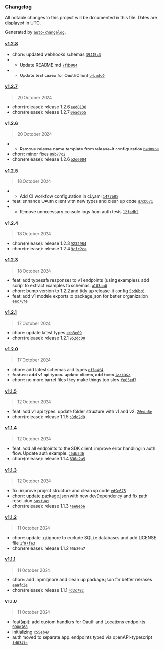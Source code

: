 ### Changelog

All notable changes to this project will be documented in this file. Dates are displayed in UTC.

Generated by [`auto-changelog`](https://github.com/CookPete/auto-changelog).

#### [v1.2.8](https://github.com/gnosticdev/highlevel-api-sdk/compare/v1.2.7...v1.2.8)

- chore: updated webhooks schemas [`39415c3`](https://github.com/gnosticdev/highlevel-api-sdk/commit/39415c3f0e67fa389cb019f1a5f9bfbd467e10e8)
- - Update README.md [`7fd5004`](https://github.com/gnosticdev/highlevel-api-sdk/commit/7fd50049d6d416ad20a1aca2b1b7f907e5442e80)
- - Update test cases for OauthClient [`b4cadc6`](https://github.com/gnosticdev/highlevel-api-sdk/commit/b4cadc6204f84a03ec65f6bf037c049e16f52253)

#### [v1.2.7](https://github.com/gnosticdev/highlevel-api-sdk/compare/v1.2.6...v1.2.7)

> 20 October 2024

- chore(release): release 1.2.6 [`eed8138`](https://github.com/gnosticdev/highlevel-api-sdk/commit/eed81381ace990be9dba71bc55ab68641b996418)
- chore(release): release 1.2.7 [`0ead955`](https://github.com/gnosticdev/highlevel-api-sdk/commit/0ead9558ebc6c17533088045235a70b5e9cd15ce)

#### [v1.2.6](https://github.com/gnosticdev/highlevel-api-sdk/compare/v1.2.5...v1.2.6)

> 20 October 2024

- - Remove release name template from release-it configuration [`b9d09b4`](https://github.com/gnosticdev/highlevel-api-sdk/commit/b9d09b46ca3410284535feb75227d6537215000b)
- chore: minor fixes [`89b77c2`](https://github.com/gnosticdev/highlevel-api-sdk/commit/89b77c23ab7d00a5b3582070292cc55914afc1c1)
- chore(release): release 1.2.6 [`b2d6004`](https://github.com/gnosticdev/highlevel-api-sdk/commit/b2d6004d8cd05e6e30fd09379b9099d794349a6b)

#### [v1.2.5](https://github.com/gnosticdev/highlevel-api-sdk/compare/v1.2.4...v1.2.5)

> 18 October 2024

- - Add CI workflow configuration in ci.yaml [`1477b05`](https://github.com/gnosticdev/highlevel-api-sdk/commit/1477b052c94b979f8f8a52494c35bf3ea26923ae)
- feat: enhance OAuth client with new types and clean up code [`d3cb671`](https://github.com/gnosticdev/highlevel-api-sdk/commit/d3cb6717b464a8cfc2053297326517e388a920d4)
- - Remove unnecessary console logs from auth tests [`12fadb2`](https://github.com/gnosticdev/highlevel-api-sdk/commit/12fadb2a7642281ae9707abe365e288ace723afb)

#### [v1.2.4](https://github.com/gnosticdev/highlevel-api-sdk/compare/v1.2.3...v1.2.4)

> 18 October 2024

- chore(release): release 1.2.3 [`9232984`](https://github.com/gnosticdev/highlevel-api-sdk/commit/9232984cc9f7cd6cf0160a348409b23fb1fcf219)
- chore(release): release 1.2.4 [`9cfc2ca`](https://github.com/gnosticdev/highlevel-api-sdk/commit/9cfc2ca859ff8c1edf4edf6f72c7f3c4563211fd)

#### [v1.2.3](https://github.com/gnosticdev/highlevel-api-sdk/compare/v1.2.1...v1.2.3)

> 18 October 2024

- feat: add typesafe responses to v1 endpoints (using examples). add script to extract examples to schemas. [`a183aa0`](https://github.com/gnosticdev/highlevel-api-sdk/commit/a183aa063f2679ba2fb8f802eb8fa2bcad183d54)
- chore: bump version to 1.2.2 and tidy up release-it config [`5bd6bc6`](https://github.com/gnosticdev/highlevel-api-sdk/commit/5bd6bc610c9edce1ea97be8de9bba411d67a854d)
- feat: add v1 module exports to package.json for better organization [`eec70fe`](https://github.com/gnosticdev/highlevel-api-sdk/commit/eec70feab950da5c7f2afc1e22d854c6f6e8b5ad)

#### [v1.2.1](https://github.com/gnosticdev/highlevel-api-sdk/compare/v1.2.0...v1.2.1)

> 17 October 2024

- chore: update latest types [`edb3e09`](https://github.com/gnosticdev/highlevel-api-sdk/commit/edb3e090844f5da5d7494d558306d44dec0858bd)
- chore(release): release 1.2.1 [`952dc00`](https://github.com/gnosticdev/highlevel-api-sdk/commit/952dc00831c91ee2fa43cbc7437be2a8c706c2ef)

#### [v1.2.0](https://github.com/gnosticdev/highlevel-api-sdk/compare/v1.1.5...v1.2.0)

> 17 October 2024

- chore: add latest schemas and types [`ef8a4f4`](https://github.com/gnosticdev/highlevel-api-sdk/commit/ef8a4f4b6de1906176079321522c93bc03bdbd65)
- feature: add v1 api types. update clients, add tests [`7ccc35c`](https://github.com/gnosticdev/highlevel-api-sdk/commit/7ccc35ce8bd7b4439eff12ab23a8075377fe2b28)
- chore: no more barrel files they make things too slow [`fe05ed7`](https://github.com/gnosticdev/highlevel-api-sdk/commit/fe05ed707dfe1f0bd45edae4c1a2a51ff49c00cf)

#### [v1.1.5](https://github.com/gnosticdev/highlevel-api-sdk/compare/v1.1.4...v1.1.5)

> 12 October 2024

- feat: add v1 api types. update folder structure with v1 and v2. [`26eda6e`](https://github.com/gnosticdev/highlevel-api-sdk/commit/26eda6e72a5902c01a23e34b629c5537495cfeab)
- chore(release): release 1.1.5 [`b8dc2d0`](https://github.com/gnosticdev/highlevel-api-sdk/commit/b8dc2d05d05f2903f523ef4512efe519ab800739)

#### [v1.1.4](https://github.com/gnosticdev/highlevel-api-sdk/compare/v1.1.3...v1.1.4)

> 12 October 2024

- feat: add all endpoints to the SDK client. improve error handling in auth flow. Update auth example. [`75db3d6`](https://github.com/gnosticdev/highlevel-api-sdk/commit/75db3d63056303c3889570ab5836477b7cc123fb)
- chore(release): release 1.1.4 [`636a2a9`](https://github.com/gnosticdev/highlevel-api-sdk/commit/636a2a9382bcfc7e32bef54215389ccbf18b8166)

#### [v1.1.3](https://github.com/gnosticdev/highlevel-api-sdk/compare/v1.1.2...v1.1.3)

> 12 October 2024

- fix: improve project structure and clean up code [`ed9e675`](https://github.com/gnosticdev/highlevel-api-sdk/commit/ed9e675a6f2a502d351468fe8222393db0ae6f88)
- chore: update package.json with new devDependency and fix path resolution [`685f94d`](https://github.com/gnosticdev/highlevel-api-sdk/commit/685f94d6d744da0ec4a93ef6f11ab980e076f571)
- chore(release): release 1.1.3 [`4ee8eb6`](https://github.com/gnosticdev/highlevel-api-sdk/commit/4ee8eb61d7cd438b957ca81fd4df3a3195aeba17)

#### [v1.1.2](https://github.com/gnosticdev/highlevel-api-sdk/compare/v1.1.1...v1.1.2)

> 11 October 2024

- chore: update .gitignore to exclude SQLite databases and add LICENSE file [`1f97fe3`](https://github.com/gnosticdev/highlevel-api-sdk/commit/1f97fe31feac24968de91bf000b68c973e37ab59)
- chore(release): release 1.1.2 [`05b30a7`](https://github.com/gnosticdev/highlevel-api-sdk/commit/05b30a7d7cf80367ba40b3b78f525ba3a96a7089)

#### [v1.1.1](https://github.com/gnosticdev/highlevel-api-sdk/compare/v1.1.0...v1.1.1)

> 11 October 2024

- chore: add .npmignore and clean up package.json for better releases [`eaafd2e`](https://github.com/gnosticdev/highlevel-api-sdk/commit/eaafd2e60554267c7a356403ebab7aea4f889b47)
- chore(release): release 1.1.1 [`4d3c79c`](https://github.com/gnosticdev/highlevel-api-sdk/commit/4d3c79c634753fd8e12913038fed1449a0986918)

#### v1.1.0

> 11 October 2024

- feat(api): add custom handlers for Oauth and Locations endpoints [`098d768`](https://github.com/gnosticdev/highlevel-api-sdk/commit/098d768327d78bb847de60e2aae4aac376017613)
- initializing [`c55eb48`](https://github.com/gnosticdev/highlevel-api-sdk/commit/c55eb48c3829fc12da62df51e817d541af1c7203)
- auth moved to separate app. endpoints typed via openAPI-typescript [`fd6341c`](https://github.com/gnosticdev/highlevel-api-sdk/commit/fd6341c7ebc053d09b9bb1966c9c7403f6ed76f1)
